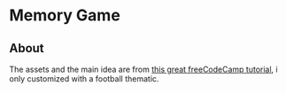 # Memory Game


## About <a name = "about"></a>

The assets and the main idea are from [this great freeCodeCamp tutorial](https://www.youtube.com/watch?v=ZniVgo8U7ek), i only customized with a football thematic.


